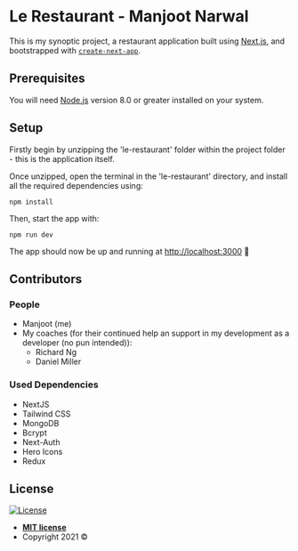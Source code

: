 # Le Restaurant - Manjoot Narwal

This is my synoptic project, a restaurant application built using [Next.js](https://nextjs.org/), and bootstrapped with [`create-next-app`](https://github.com/vercel/next.js/tree/canary/packages/create-next-app).

## Prerequisites

You will need [Node.js](https://nodejs.org/) version 8.0 or greater installed on your system.

## Setup

Firstly  begin by unzipping the 'le-restaurant' folder within the project folder - this is the application itself.

Once unzipped, open the terminal in the 'le-restaurant' directory, and install all the required dependencies using:

```
npm install
```

Then, start the app with:

```
npm run dev
```

The app should now be up and running at [http://localhost:3000](http://localhost:3000/) 🚀

## Contributors

### People

- Manjoot (me)
- My coaches (for their continued help an support in my development as a developer (no pun intended)):
  - Richard Ng
  - Daniel Miller

### Used Dependencies

- NextJS
- Tailwind CSS
- MongoDB
- Bcrypt
- Next-Auth
- Hero Icons
- Redux

## License

[![License](https://camo.githubusercontent.com/e754645b75702ffcc623fb15d15bd88c0d988ee8a304791fc009ce45268faed6/687474703a2f2f696d672e736869656c64732e696f2f3a6c6963656e73652d6d69742d626c75652e7376673f7374796c653d666c61742d737175617265)](http://badges.mit-license.org/)

- **[MIT license](http://opensource.org/licenses/mit-license.php)**
- Copyright 2021 ©
